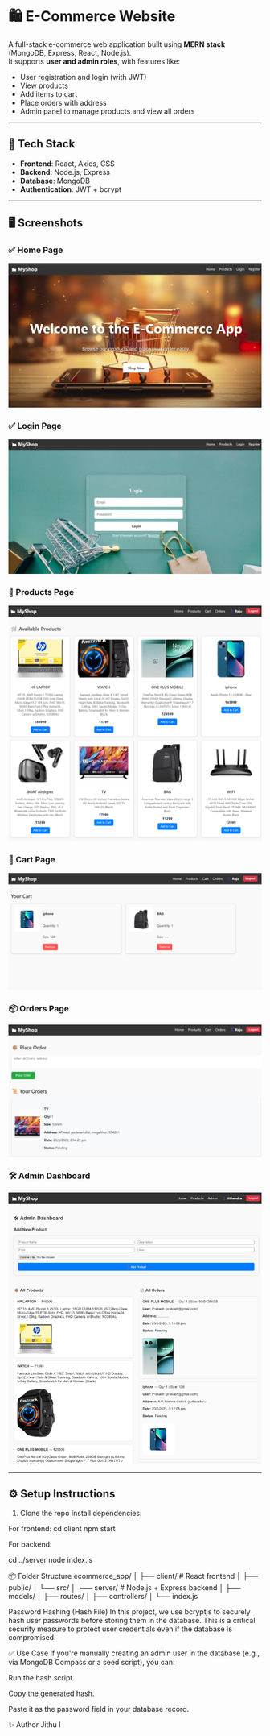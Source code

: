 # 🛍 E-Commerce Website

A full-stack e-commerce web application built using **MERN stack** (MongoDB, Express, React, Node.js).  
It supports **user and admin roles**, with features like:

- User registration and login (with JWT)
- View products
- Add items to cart
- Place orders with address
- Admin panel to manage products and view all orders

---

## 🚀 Tech Stack

- **Frontend**: React, Axios, CSS
- **Backend**: Node.js, Express
- **Database**: MongoDB
- **Authentication**: JWT + bcrypt

---

## 🖥️ Screenshots

### ✅ Home Page
![Home](./screenshots/image.png)

### ✅ Login Page
![Login](./screenshots/image-1.png)


### 🛒 Products Page
![Products](./screenshots/image-2.png)

### 🧺 Cart Page
![Cart](./screenshots/image-3.png)

### 📦 Orders Page
![Orders](./screenshots/image-4.png)
### 🛠 Admin Dashboard
![Admin](./screenshots/image-5.png)

---

## ⚙️ Setup Instructions

1. Clone the repo
Install dependencies:

For frontend:
cd client
npm start


For backend:

cd ../server
node index.js


📦 Folder Structure
ecommerce_app/
│
├── client/          # React frontend
│   ├── public/
│   └── src/
│
├── server/          # Node.js + Express backend
│   ├── models/
│   ├── routes/
│   ├── controllers/
│   └── index.js



Password Hashing (Hash File)
In this project, we use bcryptjs to securely hash user passwords before storing them in the database. This is a critical security measure to protect user credentials even if the database is compromised.

✅ Use Case
If you're manually creating an admin user in the database (e.g., via MongoDB Compass or a seed script), you can:

Run the hash script.

Copy the generated hash.

Paste it as the password field in your database record.



✨ Author
Jithu I




